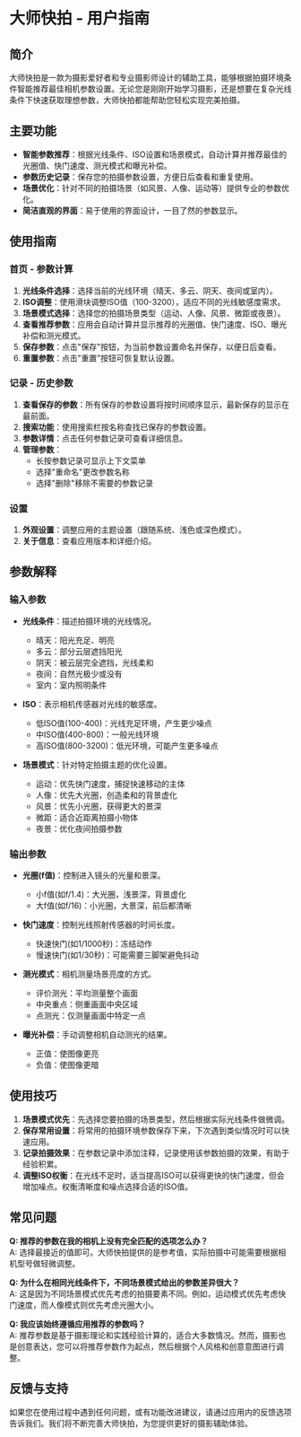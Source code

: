 # 大师快拍 - 用户指南

## 简介

大师快拍是一款为摄影爱好者和专业摄影师设计的辅助工具，能够根据拍摄环境条件智能推荐最佳相机参数设置。无论您是刚刚开始学习摄影，还是想要在复杂光线条件下快速获取理想参数，大师快拍都能帮助您轻松实现完美拍摄。

## 主要功能

- **智能参数推荐**：根据光线条件、ISO设置和场景模式，自动计算并推荐最佳的光圈值、快门速度、测光模式和曝光补偿。
- **参数历史记录**：保存您的拍摄参数设置，方便日后查看和重复使用。
- **场景优化**：针对不同的拍摄场景（如风景、人像、运动等）提供专业的参数优化。
- **简洁直观的界面**：易于使用的界面设计，一目了然的参数显示。

## 使用指南

### 首页 - 参数计算

1. **光线条件选择**：选择当前的光线环境（晴天、多云、阴天、夜间或室内）。
2. **ISO调整**：使用滑块调整ISO值（100-3200），适应不同的光线敏感度需求。
3. **场景模式选择**：选择您的拍摄场景类型（运动、人像、风景、微距或夜景）。
4. **查看推荐参数**：应用会自动计算并显示推荐的光圈值、快门速度、ISO、曝光补偿和测光模式。
5. **保存参数**：点击"保存"按钮，为当前参数设置命名并保存，以便日后查看。
6. **重置参数**：点击"重置"按钮可恢复默认设置。

### 记录 - 历史参数

1. **查看保存的参数**：所有保存的参数设置将按时间顺序显示，最新保存的显示在最前面。
2. **搜索功能**：使用搜索栏按名称查找已保存的参数设置。
3. **参数详情**：点击任何参数记录可查看详细信息。
4. **管理参数**：
   - 长按参数记录可显示上下文菜单
   - 选择"重命名"更改参数名称
   - 选择"删除"移除不需要的参数记录

### 设置

1. **外观设置**：调整应用的主题设置（跟随系统、浅色或深色模式）。
2. **关于信息**：查看应用版本和详细介绍。

## 参数解释

### 输入参数

- **光线条件**：描述拍摄环境的光线情况。
  - 晴天：阳光充足、明亮
  - 多云：部分云层遮挡阳光
  - 阴天：被云层完全遮挡，光线柔和
  - 夜间：自然光极少或没有
  - 室内：室内照明条件

- **ISO**：表示相机传感器对光线的敏感度。
  - 低ISO值(100-400)：光线充足环境，产生更少噪点
  - 中ISO值(400-800)：一般光线环境
  - 高ISO值(800-3200)：低光环境，可能产生更多噪点

- **场景模式**：针对特定拍摄主题的优化设置。
  - 运动：优先快门速度，捕捉快速移动的主体
  - 人像：优先大光圈，创造柔和的背景虚化
  - 风景：优先小光圈，获得更大的景深
  - 微距：适合近距离拍摄小物体
  - 夜景：优化夜间拍摄参数

### 输出参数

- **光圈(f值)**：控制进入镜头的光量和景深。
  - 小f值(如f/1.4)：大光圈，浅景深，背景虚化
  - 大f值(如f/16)：小光圈，大景深，前后都清晰

- **快门速度**：控制光线照射传感器的时间长度。
  - 快速快门(如1/1000秒)：冻结动作
  - 慢速快门(如1/30秒)：可能需要三脚架避免抖动

- **测光模式**：相机测量场景亮度的方式。
  - 评价测光：平均测量整个画面
  - 中央重点：侧重画面中央区域
  - 点测光：仅测量画面中特定一点

- **曝光补偿**：手动调整相机自动测光的结果。
  - 正值：使图像更亮
  - 负值：使图像更暗

## 使用技巧

1. **场景模式优先**：先选择您要拍摄的场景类型，然后根据实际光线条件做微调。
2. **保存常用设置**：将常用的拍摄环境参数保存下来，下次遇到类似情况时可以快速应用。
3. **记录拍摄效果**：在参数记录中添加注释，记录使用该参数拍摄的效果，有助于经验积累。
4. **调整ISO权衡**：在光线不足时，适当提高ISO可以获得更快的快门速度，但会增加噪点。权衡清晰度和噪点选择合适的ISO值。

## 常见问题

**Q: 推荐的参数在我的相机上没有完全匹配的选项怎么办？**  
A: 选择最接近的值即可。大师快拍提供的是参考值，实际拍摄中可能需要根据相机型号做轻微调整。

**Q: 为什么在相同光线条件下，不同场景模式给出的参数差异很大？**  
A: 这是因为不同场景模式优先考虑的拍摄要素不同。例如，运动模式优先考虑快门速度，而人像模式则优先考虑光圈大小。

**Q: 我应该始终遵循应用推荐的参数吗？**  
A: 推荐参数是基于摄影理论和实践经验计算的，适合大多数情况。然而，摄影也是创意表达，您可以将推荐参数作为起点，然后根据个人风格和创意意图进行调整。

## 反馈与支持

如果您在使用过程中遇到任何问题，或有功能改进建议，请通过应用内的反馈选项告诉我们。我们将不断完善大师快拍，为您提供更好的摄影辅助体验。 